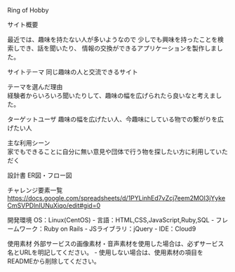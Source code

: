 Ring of Hobby

サイト概要

最近では、趣味を持たない人が多いようなので 少しでも興味を持ったことを検索しでき、話を聞いたり、 情報の交換ができるアプリケーションを製作しました。 

サイトテーマ
同じ趣味の人と交流できるサイト  

テーマを選んだ理由  
経験者からいろいろ聞いたりして、趣味の幅を広げられたら良いなと考えました。

ターゲットユーザ 
趣味の幅を広げたい人、今趣味にしている物での繋がりを広げたい人  

主な利用シーン  
家でもできることに自分に無い意見や団体で行う物を探したい方に利用していただく  

設計書 
ER図・フロー図  

チャレンジ要素一覧 
https://docs.google.com/spreadsheets/d/1PYLinhEd7vZcj7eem2MOI3jYykeCmSVPDlnIUNuXiqo/edit#gid=0  

開発環境
OS：Linux(CentOS) - 言語：HTML,CSS,JavaScript,Ruby,SQL - フレームワーク：Ruby on Rails - JSライブラリ：jQuery - IDE：Cloud9  

使用素材
外部サービスの画像素材・音声素材を使用した場合は、必ずサービス名とURLを明記してください。 - 使用しない場合は、使用素材の項目をREADMEから削除してください。
